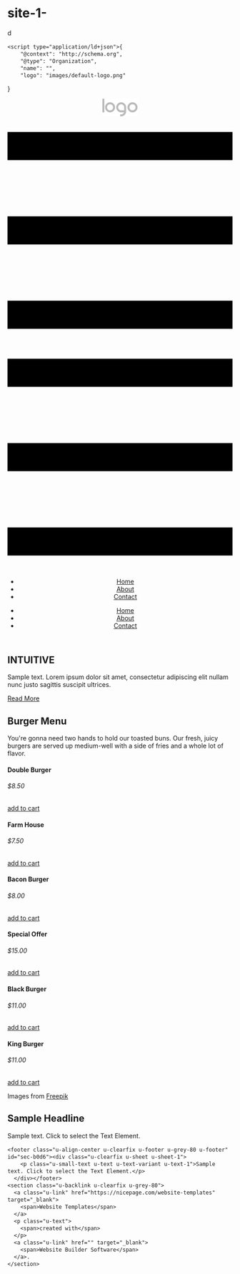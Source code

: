 # site-1-
d
<!DOCTYPE html>
<html style="font-size: 16px;">
  <head>
    <meta name="viewport" content="width=device-width, initial-scale=1.0">
    <meta charset="utf-8">
    <meta name="keywords" content="INTUITIVE, Burger Menu">
    <meta name="description" content="">
    <meta name="page_type" content="np-template-header-footer-from-plugin">
    <title>Home</title>
    <link rel="stylesheet" href="nicepage.css" media="screen">
<link rel="stylesheet" href="Home.css" media="screen">
    <script class="u-script" type="text/javascript" src="jquery.js" defer=""></script>
    <script class="u-script" type="text/javascript" src="nicepage.js" defer=""></script>
    <meta name="generator" content="Nicepage 4.10.5, nicepage.com">
    <link id="u-theme-google-font" rel="stylesheet" href="https://fonts.googleapis.com/css?family=Roboto:100,100i,300,300i,400,400i,500,500i,700,700i,900,900i|Open+Sans:300,300i,400,400i,500,500i,600,600i,700,700i,800,800i">
    <link id="u-page-google-font" rel="stylesheet" href="https://fonts.googleapis.com/css?family=Montserrat:100,100i,200,200i,300,300i,400,400i,500,500i,600,600i,700,700i,800,800i,900,900i">
    
    
    
    
    <script type="application/ld+json">{
		"@context": "http://schema.org",
		"@type": "Organization",
		"name": "",
		"logo": "images/default-logo.png"
}</script>
    <meta name="theme-color" content="#478ac9">
    <meta property="og:title" content="Home">
    <meta property="og:type" content="website">
  </head>
  <body data-home-page="Home.html" data-home-page-title="Home" class="u-body u-xl-mode"><header class="u-clearfix u-header u-header" id="sec-f6c3"><div class="u-clearfix u-sheet u-valign-middle u-sheet-1">
        <a href="https://nicepage.com" class="u-image u-logo u-image-1">
          <img src="images/default-logo.png" class="u-logo-image u-logo-image-1">
        </a>
        <nav class="u-menu u-menu-dropdown u-offcanvas u-menu-1">
          <div class="menu-collapse" style="font-size: 1rem; letter-spacing: 0px;">
            <a class="u-button-style u-custom-left-right-menu-spacing u-custom-padding-bottom u-custom-top-bottom-menu-spacing u-nav-link u-text-active-palette-1-base u-text-hover-palette-2-base" href="#">
              <svg class="u-svg-link" viewBox="0 0 24 24"><use xmlns:xlink="http://www.w3.org/1999/xlink" xlink:href="#menu-hamburger"></use></svg>
              <svg class="u-svg-content" version="1.1" id="menu-hamburger" viewBox="0 0 16 16" x="0px" y="0px" xmlns:xlink="http://www.w3.org/1999/xlink" xmlns="http://www.w3.org/2000/svg"><g><rect y="1" width="16" height="2"></rect><rect y="7" width="16" height="2"></rect><rect y="13" width="16" height="2"></rect>
</g></svg>
            </a>
          </div>
          <div class="u-nav-container">
            <ul class="u-nav u-unstyled u-nav-1"><li class="u-nav-item"><a class="u-button-style u-nav-link u-text-active-palette-1-base u-text-hover-palette-2-base" href="Home.html" style="padding: 10px 20px;">Home</a>
</li><li class="u-nav-item"><a class="u-button-style u-nav-link u-text-active-palette-1-base u-text-hover-palette-2-base" href="About.html" style="padding: 10px 20px;">About</a>
</li><li class="u-nav-item"><a class="u-button-style u-nav-link u-text-active-palette-1-base u-text-hover-palette-2-base" href="Contact.html" style="padding: 10px 20px;">Contact</a>
</li></ul>
          </div>
          <div class="u-nav-container-collapse">
            <div class="u-black u-container-style u-inner-container-layout u-opacity u-opacity-95 u-sidenav">
              <div class="u-inner-container-layout u-sidenav-overflow">
                <div class="u-menu-close"></div>
                <ul class="u-align-center u-nav u-popupmenu-items u-unstyled u-nav-2"><li class="u-nav-item"><a class="u-button-style u-nav-link" href="Home.html">Home</a>
</li><li class="u-nav-item"><a class="u-button-style u-nav-link" href="About.html">About</a>
</li><li class="u-nav-item"><a class="u-button-style u-nav-link" href="Contact.html">Contact</a>
</li></ul>
              </div>
            </div>
            <div class="u-black u-menu-overlay u-opacity u-opacity-70"></div>
          </div>
        </nav>
      </div></header>
    <section class="u-align-center u-clearfix u-image u-shading u-section-1" src="" data-image-width="256" data-image-height="256" id="sec-33e6">
      <div class="u-clearfix u-sheet u-valign-middle u-sheet-1">
        <h1 class="u-text u-text-default u-title u-text-1">INTUITIVE</h1>
        <p class="u-large-text u-text u-text-default u-text-variant u-text-2">Sample text. Lorem ipsum dolor sit amet, consectetur adipiscing elit nullam nunc justo sagittis suscipit ultrices.</p>
        <a href="#" class="u-btn u-button-style u-palette-2-base u-btn-1">Read More</a>
      </div>
    </section>
    <section class="u-align-center u-clearfix u-section-2" id="carousel_ca52">
      <div class="u-clearfix u-sheet u-valign-middle u-sheet-1">
        <h2 class="u-text u-text-default u-text-1">Burger Menu</h2>
        <p class="u-text u-text-2">You're gonna need two hands to hold our toasted buns. Our fresh, juicy burgers are served up medium-well with a side of fries and a whole lot of flavor.</p>
        <div class="u-list u-list-1">
          <div class="u-repeater u-repeater-1">
            <div class="u-align-right u-container-style u-image u-list-item u-repeater-item u-shading u-video-cover u-image-1" data-image-width="996" data-image-height="389">
              <div class="u-container-layout u-similar-container u-valign-middle-lg u-valign-middle-md u-valign-middle-sm u-valign-middle-xl u-container-layout-1">
                <div class="u-align-center u-black u-container-style u-group u-opacity u-opacity-35 u-video-cover u-group-1">
                  <div class="u-container-layout u-valign-middle u-container-layout-2">
                    <h4 class="u-text u-text-3">Double Burger</h4>
                    <h6 class="u-text u-text-palette-2-light-1 u-text-4">$8.50</h6>
                    <a href="https://nicepage.dev" class="u-active-palette-2-light-1 u-border-none u-btn u-btn-round u-button-style u-hover-palette-2-light-1 u-palette-2-base u-radius-50 u-btn-1"> add to cart</a>
                  </div>
                </div>
              </div>
            </div>
            <div class="u-align-right u-container-style u-image u-list-item u-repeater-item u-shading u-image-2" data-image-width="996" data-image-height="389">
              <div class="u-container-layout u-similar-container u-valign-middle-lg u-valign-middle-md u-valign-middle-sm u-valign-middle-xl u-container-layout-3">
                <div class="u-align-center u-black u-container-style u-group u-opacity u-opacity-35 u-video-cover u-group-2">
                  <div class="u-container-layout u-valign-middle u-container-layout-4">
                    <h4 class="u-text u-text-5">Farm House</h4>
                    <h6 class="u-text u-text-default u-text-palette-2-light-1 u-text-6">$7.50</h6>
                    <a href="https://nicepage.com/wordpress-themes" class="u-active-palette-2-light-1 u-border-none u-btn u-btn-round u-button-style u-hover-palette-2-light-1 u-palette-2-base u-radius-50 u-btn-2"> add to cart</a>
                  </div>
                </div>
              </div>
            </div>
            <div class="u-align-right u-container-style u-image u-list-item u-repeater-item u-shading u-video-cover u-image-3" data-image-width="996" data-image-height="389">
              <div class="u-container-layout u-similar-container u-valign-middle-lg u-valign-middle-md u-valign-middle-sm u-valign-middle-xl u-container-layout-5">
                <div class="u-align-center u-black u-container-style u-group u-opacity u-opacity-35 u-video-cover u-group-3">
                  <div class="u-container-layout u-valign-middle u-container-layout-6">
                    <h4 class="u-text u-text-default u-text-7">Bacon Burger</h4>
                    <h6 class="u-text u-text-default u-text-palette-2-light-1 u-text-8">$8.00</h6>
                    <a href="https://nicepage.com/c/text-website-templates" class="u-active-palette-2-light-1 u-border-none u-btn u-btn-round u-button-style u-hover-palette-2-light-1 u-palette-2-base u-radius-50 u-btn-3">add to cart</a>
                  </div>
                </div>
              </div>
            </div>
            <div class="u-align-right u-container-style u-image u-list-item u-repeater-item u-shading u-video-cover u-image-4" data-image-width="996" data-image-height="389">
              <div class="u-container-layout u-similar-container u-valign-middle-lg u-valign-middle-md u-valign-middle-sm u-valign-middle-xl u-container-layout-7">
                <div class="u-align-center u-black u-container-style u-group u-opacity u-opacity-35 u-video-cover u-group-4">
                  <div class="u-container-layout u-valign-middle u-container-layout-8">
                    <h4 class="u-text u-text-default u-text-9">Special Offer</h4>
                    <h6 class="u-text u-text-default u-text-palette-2-light-1 u-text-10">$15.00</h6>
                    <a href="https://nicepage.com/c/slider-html-templates" class="u-active-palette-2-light-1 u-border-none u-btn u-btn-round u-button-style u-hover-palette-2-light-1 u-palette-2-base u-radius-50 u-btn-4">add to cart</a>
                  </div>
                </div>
              </div>
            </div>
            <div class="u-align-right u-container-style u-image u-list-item u-repeater-item u-shading u-video-cover u-image-5" data-image-width="996" data-image-height="389">
              <div class="u-container-layout u-similar-container u-valign-middle-lg u-valign-middle-md u-valign-middle-sm u-valign-middle-xl u-container-layout-9">
                <div class="u-align-center u-black u-container-style u-group u-opacity u-opacity-35 u-video-cover u-group-5">
                  <div class="u-container-layout u-valign-middle u-container-layout-10">
                    <h4 class="u-text u-text-default u-text-11">Black Burger</h4>
                    <h6 class="u-text u-text-default u-text-palette-2-light-1 u-text-12">$11.00</h6>
                    <a href="https://nicepage.com/html5-template" class="u-active-palette-2-light-1 u-border-none u-btn u-btn-round u-button-style u-hover-palette-2-light-1 u-palette-2-base u-radius-50 u-btn-5">add to cart</a>
                  </div>
                </div>
              </div>
            </div>
            <div class="u-align-right u-container-style u-image u-list-item u-repeater-item u-shading u-video-cover u-image-6" data-image-width="996" data-image-height="389">
              <div class="u-container-layout u-similar-container u-valign-middle-lg u-valign-middle-md u-valign-middle-sm u-valign-middle-xl u-container-layout-11">
                <div class="u-align-center u-black u-container-style u-group u-opacity u-opacity-35 u-video-cover u-group-6">
                  <div class="u-container-layout u-valign-middle u-container-layout-12">
                    <h4 class="u-text u-text-default u-text-13">King Burger</h4>
                    <h6 class="u-text u-text-default u-text-palette-2-light-1 u-text-14">$11.00</h6>
                    <a href="https://nicepage.me" class="u-active-palette-2-light-1 u-border-none u-btn u-btn-round u-button-style u-hover-palette-2-light-1 u-palette-2-base u-radius-50 u-btn-6">add to cart</a>
                  </div>
                </div>
              </div>
            </div>
          </div>
        </div>
        <p class="u-text u-text-default u-text-15">Images from <a href="https://www.freepik.com/photos/food" class="u-active-none u-border-1 u-border-active-palette-2-base u-border-black u-border-hover-palette-2-base u-btn u-button-link u-button-style u-hover-none u-none u-text-body-color u-btn-7">Freepik</a>
        </p>
      </div>
    </section>
    <section class="u-clearfix u-section-3" id="sec-a1ab">
      <div class="u-clearfix u-sheet u-sheet-1">
        <div class="u-clearfix u-expanded-width u-layout-wrap u-layout-wrap-1">
          <div class="u-layout">
            <div class="u-layout-row">
              <div class="u-container-style u-image u-layout-cell u-size-30 u-image-1" data-image-width="400" data-image-height="265">
                <div class="u-container-layout u-container-layout-1"></div>
              </div>
              <div class="u-align-center u-container-style u-layout-cell u-size-30 u-layout-cell-2">
                <div class="u-container-layout u-valign-middle u-container-layout-2">
                  <h2 class="u-text u-text-default u-text-1">Sample Headline</h2>
                  <p class="u-text u-text-default u-text-2">Sample text. Click to select the Text Element.</p>
                </div>
              </div>
            </div>
          </div>
        </div>
      </div>
    </section>
    
    
    <footer class="u-align-center u-clearfix u-footer u-grey-80 u-footer" id="sec-b0d6"><div class="u-clearfix u-sheet u-sheet-1">
        <p class="u-small-text u-text u-text-variant u-text-1">Sample text. Click to select the Text Element.</p>
      </div></footer>
    <section class="u-backlink u-clearfix u-grey-80">
      <a class="u-link" href="https://nicepage.com/website-templates" target="_blank">
        <span>Website Templates</span>
      </a>
      <p class="u-text">
        <span>created with</span>
      </p>
      <a class="u-link" href="" target="_blank">
        <span>Website Builder Software</span>
      </a>. 
    </section>
  </body>
</html>
